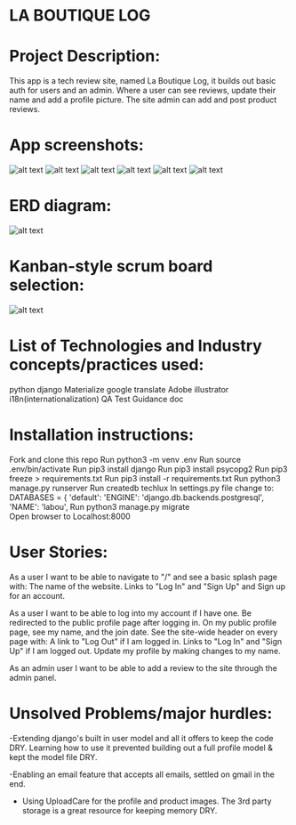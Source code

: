 # LA BOUTIQUE LOG

# Project Description:
This app is a tech review site, named La Boutique Log, 
it builds out basic auth for users and an admin. 
Where a user can see reviews, update their 
name and add a profile picture. The site admin 
can add and post product reviews.

# App screenshots:
![alt text](main_app/static/css/Reviews_page.png)
![alt text](main_app/static/css/assets/profilePage.png)
![alt text](main_app/static/css/assets/images/LogInPage.png)
![alt text](main_app/static/css/assets/images/SignUp.png)
![alt text](main_app/static/css/assets/images/UpdateProfile.png)
![alt text](main_app/static/css/assets/images/reviewsDetals.png)

# ERD diagram:
![alt text](main_app/static/css/assets/images/dbDiagram.png)

# Kanban-style scrum board selection:
![alt text](main_app/static/css/assets/images/gitProject.png)

# List of Technologies and Industry concepts/practices used:
python
django
Materialize
google translate
Adobe illustrator
i18n(internationalization) 
QA Test Guidance doc


# Installation instructions:
Fork and clone this repo
Run python3 -m venv .env
Run source .env/bin/activate
Run pip3 install django
Run pip3 install psycopg2
Run pip3 freeze > requirements.txt
Run  pip3 install -r requirements.txt
Run python3 manage.py runserver
Run createdb techlux
In settings.py file change to: DATABASES = {
    'default': 
        'ENGINE': 'django.db.backends.postgresql',
        'NAME': 'labou',
Run python3 manage.py migrate    
Open browser to Localhost:8000

# User Stories:
As a user I want to be able to navigate to "/" and see a basic splash page with:
The name of the website.
Links to "Log In" and "Sign Up" and
Sign up for an account.

As a user I want to be able to log into my account if I have one.
Be redirected to the public profile page after logging in.
On my public profile page, see my name, and the join date.
See the site-wide header on every page with:
A link to "Log Out" if I am logged in.
Links to "Log In" and "Sign Up" if I am logged out.
Update my profile by making changes to my name.

As an admin user I want to be able to add a review to the site through the admin panel.

# Unsolved Problems/major hurdles:

-Extending django's built in user model and all it offers to keep the code DRY.
Learning how to use it prevented building out a full profile model & kept the model file DRY.

-Enabling an email feature that accepts all emails, settled on gmail in the end.
- Using UploadCare for the profile and product images. The 3rd party storage is a great resource for keeping memory DRY.
